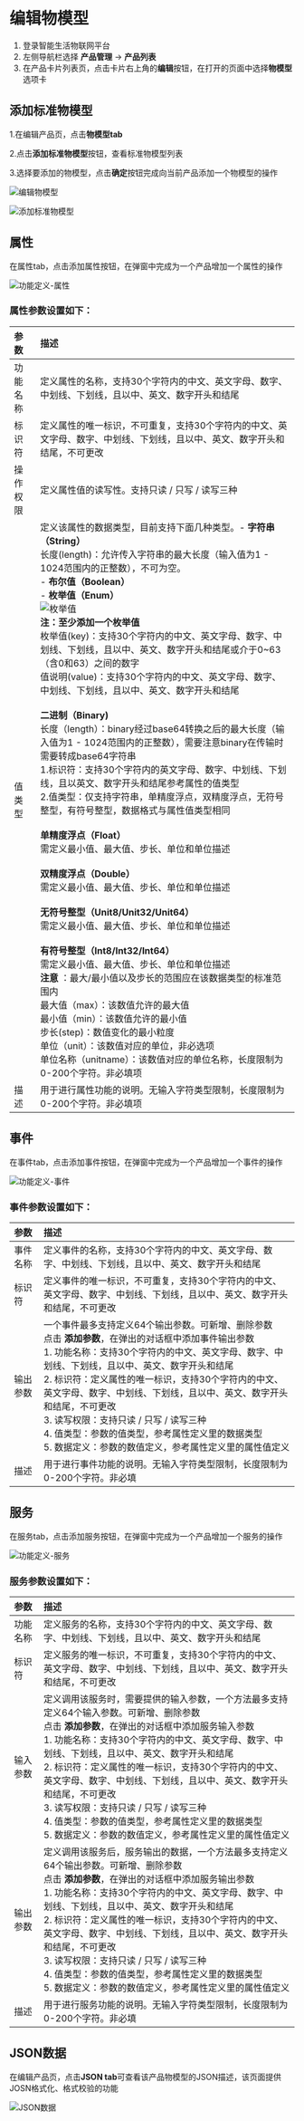 # 编辑物模型

1. 登录智能生活物联网平台
2. 左侧导航栏选择 **产品管理** -> **产品列表**
3. 在产品卡片列表页，点击卡片右上角的**编辑**按钮，在打开的页面中选择**物模型**选项卡

 ## 添加标准物模型

1.在编辑产品页，点击**物模型tab**

2.点击**添加标准物模型**按钮，查看标准物模型列表

3.选择要添加的物模型，点击**确定**按钮完成向当前产品添加一个物模型的操作


![编辑物模型](../../../../../image/IoT/IoT-Estate/Product-Manager/Manage-ThingModel.png)


![添加标准物模型](../../../../../image/IoT/IoT-Estate/Product-Manager/Add-Standard-Model.png)

## 属性

在属性tab，点击添加属性按钮，在弹窗中完成为一个产品增加一个属性的操作

![功能定义-属性](../../../../../image/IoT/IoT-Estate/Product-Manager/Model-Property.png)

### 属性参数设置如下：

| 参数                  | 描述                 |
| :------------------- | :------------------- |
|功能名称 | 定义属性的名称，支持30个字符内的中文、英文字母、数字、中划线、下划线，且以中、英文、数字开头和结尾 |
|标识符  | 定义属性的唯一标识，不可重复，支持30个字符内的中文、英文字母、数字、中划线、下划线，且以中、英文、数字开头和结尾，不可更改 |
|操作权限 | 定义属性值的读写性。支持只读 / 只写 / 读写三种  |
|值类型 | 定义该属性的数据类型，目前支持下面几种类型。- **字符串（String）** <br/>长度(length)：允许传入字符串的最大长度（输入值为1 - 1024范围内的正整数），不可为空。 <br/>- **布尔值（Boolean）** <br/>- **枚举值（Enum）**<br/>![枚举值](../../../../../image/IoT/IoT-Estate/Product-Manager/Property-Enum.png) <br/>**注：至少添加一个枚举值**<br/>枚举值(key)：支持30个字符内的中文、英文字母、数字、中划线、下划线，且以中、英文、数字开头和结尾或介于0~63（含0和63）之间的数字<br/>值说明(value)：支持30个字符内的中文、英文字母、数字、中划线、下划线，且以中、英文、数字开头和结尾<br/><br/> **二进制（Binary)**<br/>长度（length）：binary经过base64转换之后的最大长度（输入值为1 - 1024范围内的正整数），需要注意binary在传输时需要转成base64字符串<br/>1.标识符：支持30个字符内的英文字母、数字、中划线、下划线，且以英文、数字开头和结尾参考属性的值类型<br/>2.值类型：仅支持字符串，单精度浮点，双精度浮点，无符号整型，有符号整型，数据格式与属性值类型相同<br/> <br/> **单精度浮点（Float）** <br/>需定义最小值、最大值、步长、单位和单位描述  <br/>   <br/> **双精度浮点（Double）** <br/>需定义最小值、最大值、步长、单位和单位描述   <br/> <br/> **无符号整型（Unit8/Unit32/Unit64）** <br/>需定义最小值、最大值、步长、单位和单位描述<br/><br/> **有符号整型（Int8/Int32/Int64）** <br/>需定义最小值、最大值、步长、单位和单位描述<br/> **注意** ：最大/最小值以及步长的范围应在该数据类型的标准范围内 <br/> 最大值（max）：该数值允许的最大值	 <br/> 最小值（min）：该数值允许的最小值	 <br/> 步长(step)：数值变化的最小粒度<br/> 单位（unit）：该数值对应的单位，非必选项<br/> 单位名称（unitname）：该数值对应的单位名称，长度限制为0-200个字符。非必填项 |
|描述 | 用于进行属性功能的说明。无输入字符类型限制，长度限制为0-200个字符。非必填项 |

## 事件

在事件tab，点击添加事件按钮，在弹窗中完成为一个产品增加一个事件的操作

![功能定义-事件](../../../../../image/IoT/IoT-Estate/Product-Manager/Model-Event.png)

### 事件参数设置如下：

| 参数             | 描述                 |
| :------------------------- | :--------- |
|事件名称  | 定义事件的名称，支持30个字符内的中文、英文字母、数字、中划线、下划线，且以中、英文、数字开头和结尾 |
|标识符  | 定义事件的唯一标识，不可重复，支持30个字符内的中文、英文字母、数字、中划线、下划线，且以中、英文、数字开头和结尾，不可更改 |
|输出参数 | 一个事件最多支持定义64个输出参数。可新增、删除参数<br>点击 **添加参数**，在弹出的对话框中添加事件输出参数<br>1. 功能名称：支持30个字符内的中文、英文字母、数字、中划线、下划线，且以中、英文、数字开头和结尾<br>  2. 标识符：定义属性的唯一标识，支持30个字符内的中文、英文字母、数字、中划线、下划线，且以中、英文、数字开头和结尾，不可更改<br> 3. 读写权限：支持只读 / 只写 / 读写三种<br> 4. 值类型：参数的值类型，参考属性定义里的数据类型<br>  5. 数据定义：参数的数值定义，参考属性定义里的属性值定义 |
|描述 | 用于进行事件功能的说明。无输入字符类型限制，长度限制为0-200个字符。非必填 |

## 服务

在服务tab，点击添加服务按钮，在弹窗中完成为一个产品增加一个服务的操作

![功能定义-服务](../../../../../image/IoT/IoT-Estate/Product-Manager/Model-Service.png)

### 服务参数设置如下：

| 参数                  | 描述                 |
| :------------------- | :------------------- |
|功能名称  | 定义服务的名称，支持30个字符内的中文、英文字母、数字、中划线、下划线，且以中、英文、数字开头和结尾 |
|标识符  | 定义服务的唯一标识，不可重复，支持30个字符内的中文、英文字母、数字、中划线、下划线，且以中、英文、数字开头和结尾，不可更改 |
|输入参数 | 定义调用该服务时，需要提供的输入参数，一个方法最多支持定义64个输入参数。可新增、删除参数<br>点击 **添加参数**，在弹出的对话框中添加服务输入参数<br> 1. 功能名称：支持30个字符内的中文、英文字母、数字、中划线、下划线，且以中、英文、数字开头和结尾<br>  2. 标识符：定义属性的唯一标识，支持30个字符内的中文、英文字母、数字、中划线、下划线，且以中、英文、数字开头和结尾，不可更改<br> 3. 读写权限：支持只读 / 只写 / 读写三种<br> 4. 值类型：参数的值类型，参考属性定义里的数据类型<br>  5. 数据定义：参数的数值定义，参考属性定义里的属性值定义 |
|输出参数 | 定义调用该服务后，服务输出的数据，一个方法最多支持定义64个输出参数。可新增、删除参数<br>点击 **添加参数**，在弹出的对话框中添加服务输出参数<br>  1. 功能名称：支持30个字符内的中文、英文字母、数字、中划线、下划线，且以中、英文、数字开头和结尾<br>  2. 标识符：定义属性的唯一标识，支持30个字符内的中文、英文字母、数字、中划线、下划线，且以中、英文、数字开头和结尾，不可更改<br> 3. 读写权限：支持只读 / 只写 / 读写三种<br> 4. 值类型：参数的值类型，参考属性定义里的数据类型<br>  5. 数据定义：参数的数值定义，参考属性定义里的属性值定义 |
|描述 | 用于进行服务功能的说明。无输入字符类型限制，长度限制为0-200个字符。非必填 |

## JSON数据

在编辑产品页，点击**JSON tab**可查看该产品物模型的JSON描述，该页面提供JOSN格式化、格式校验的功能

![JSON数据](../../../../../image/IoT/IoT-Estate/Product-Manager/Model-Json.png)
